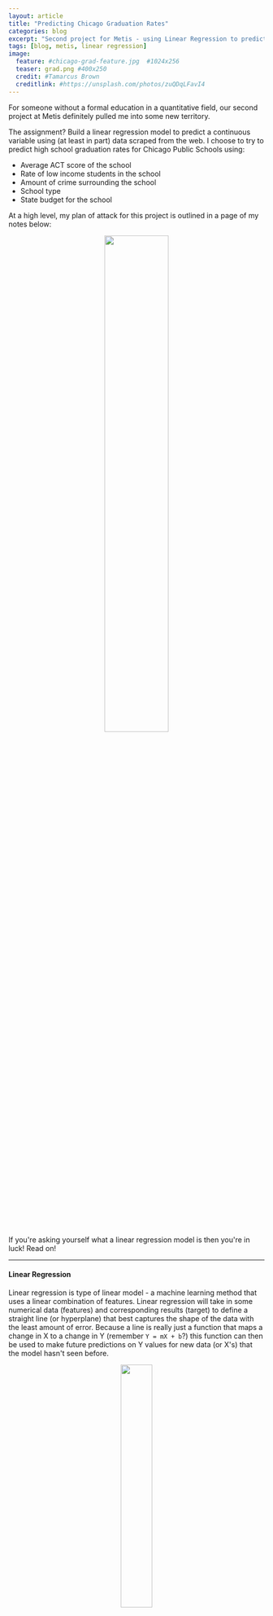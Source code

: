 ```yaml
---
layout: article
title: "Predicting Chicago Graduation Rates"
categories: blog
excerpt: "Second project for Metis - using Linear Regression to predict Chicago high school graduation rates"
tags: [blog, metis, linear regression]
image:
  feature: #chicago-grad-feature.jpg  #1024x256
  teaser: grad.png #400x250
  credit: #Tamarcus Brown
  creditlink: #https://unsplash.com/photos/zuQDqLFavI4
---
```


For someone without a formal education in a quantitative field, our second project at Metis definitely pulled me into some new territory. 

The assignment? Build a linear regression model to predict a continuous variable using (at least in part) data scraped from the web. I choose to try to predict high school graduation rates for Chicago Public Schools using:

- Average ACT score of the school
- Rate of low income students in the school
- Amount of crime surrounding the school
- School type
- State budget for the school

At a high level, my plan of attack for this project is outlined in a page of my notes below:

<center>
	<img src="{{ site.url }}/images/model-selection-sketch.jpg" width="50%">	
</center>


If you're asking yourself what a linear regression model is then you're in luck! Read on!

___

#### Linear Regression

Linear regression is type of linear model - a machine learning method that uses a linear combination of features. Linear regression will take in some numerical data (features) and corresponding results (target) to define a straight line (or hyperplane) that best captures the shape of the data with the least amount of error. Because a line is really just a function that maps a change in X to a change in Y (remember `Y = mX + b`?) this function can then be used to make future predictions on Y values for new data (or X's) that the model hasn't seen before. 

<center>
	<img src="{{ site.url }}/images/line-sketch.jpg" width="35%">
</center>

The job of a regression model is to take the X's and Y's from the training data and to find the slope and intercept that create a line or hyperplane that best fits the data. A great way to think about the 'best fit' is to picture a line where the distance between the line and all the X's is reduced to the lowest possible amount - the least *error* between the prediction and the actual values. 

<center>
	<img src="{{ site.url }}/images/line-sketch-error.jpg" width="50%">
</center>

In calculating the line with the least error, there are generally two ways to approach it:

> 1) **Analytical Solution** - this uses Linear Algebra to find the exact line with the least amount of error between the predicted values and the actual values. 

> 2) **Numerical Approximation** - this is used when the data is too big to fit in memory (which is required for the analytical solution) and an algorithm called [Gradient Decent](https://en.wikipedia.org/wiki/Gradient_descent) is the optimization method most widely used in numerical approximation

I don't have a ton of data to deal with (there's only so many high schools in the city of Chicago!) so I used #1, the **Analytical Solution**. Specifically, I'm using an algorithm called [Ordinary Least Squares](https://en.wikipedia.org/wiki/Ordinary_least_squares) to estimate the slope and intercept terms in my regression model.

Great! Now that we're all experts on linear regression, let's take a look at the data I used!

___

#### What can I use to predict graduation rates?

**School Attributes:** <br>
I was able to find the Average ACT Score, % of Students from Low Income Families and School Type for CPS high schools in the 2016/2017 school year from the same file containing graduation rates (*thanks, [Chicago Data Portal](https://data.cityofchicago.org/Education/Chicago-Public-Schools-School-Profile-Information-/8i6r-et8s)!*). 

**Budget Data:** <br>
I built a web scrapper to pull the CPS budgets for the 2016/2017 school year from an old DNA info article [here](https://www.dnainfo.com/chicago/20160926/norwood-park/cps-enrollment-budgets-2016-2017-map-list). From this data, I derived a feature for 'dollars per student' to normalize the budget across schools of varying size.

**Crime Data:** <br>
Finally, I found a file with every [crime reported in Chicago during the 2017](https://data.cityofchicago.org/Public-Safety/Crimes-2017/d62x-nvdr). 

I was interested in finding a count of crimes occurring on the same block as CPS high schools during 2017 so I first used a python library called *matplotlib* to map all Chicago crimes against all CPS high school locations:

<center>
	<img src="{{ site.url }}/images/chicago-crimes-schools.png" width="80%">
</center>

This is cool, but I want to find a count of crimes occurring on a specific school block. To do this, I used a python library called *geopy* to find the great circle distance in miles from each school's location to the list of crimes and counted the number of occurrences within .125 miles (or, approximately 1 city block). 

After cleaning my outliers, I could then use this new count to size and color my school marks on the first plot below according to the total number of crimes occurring on the same block as the school. The second plot shows the normalized count of *crimes per student* (to account for schools of varying size) though this count has been increased to *crimes per 1000 students* for visualization purposes. 

<figure class="half">
		<img src="{{ site.url }}/images/crimes-per-school.png">
		<img src="{{ site.url }}/images/crimes-per-student.png">
		<figcaption>Crimes per school and crimes per student visualized above.</figcaption>
</figure>

___

#### Now that I have my data, how do I know what is predictive of graduation rates?

Before I did any modeling, the first step was to conduct some exploratory data analysis to understand the correlations between the features (or, data) and my target (in this case, graduation rates). 

For example, I can see that there are some pretty strong correlations between the Average ACT score, crimes per student, and percent of low-income students:

<figure>
	<center>
		<img src="{{ site.url }}/images/correlation-grad-rates.png" width="80%">
		<figcaption>For correlations, you want to see your data fall into a line that is sloped up or down. An upward line shows that as X increases, Y increases (like Average ACT). But a downward line indicates that as X increases, Y decreases (like crime per student)</figcaption>
	</center>
</figure>

___

#### Finally, let's build a model!

I used cross validation and started with a simple linear model using my most predictive feature - the school's Average ACT score - to predict graduation rates. 

To evaluate my model, I want to compare the average error (distance between my prediction line and the actual values) in my training data to my validation data. Because we use the training data to (cough cough) *train* the model - I want to make sure I'm not seeing a low error due to overfitting. To account for this, I compared the average error (Root Mean Square Error, to be specific) from my training data to the error in predictions on my validation data and make sure they're relatively consistent. With small datasets, you can use cross validation to accomplish this - more to come on cross validation in a future post!

Below, you can see that the relationship doesn't look entirely linear (there's a curve to the data) but my model is a straight line.


<figure>
	<center>
		<img src="{{ site.url }}/images/first-model.png" width="70%">
		<figcaption>Univariate Linear Regression Model using average ACT scores to predict graduation rates</figcaption>
	</center>
</figure>

<center>
<b>Root Mean Square Error:</b><br>
Training Set: 9.15<br>
Validation Set: 9.18
</center>

You can see my average error was around 9.2 percentage points in the model above. Next, I tried to add polynomial terms to my model to capture more of the non-linear relationship. Let's take a look below:

<figure>
	<center>
		<img src="{{ site.url }}/images/second-model.png" width="70%">
		<figcaption>Univariate Polynomial Regression Model using average ACT scores to predict graduation rates</figcaption>
	</center>
</figure>

<center>
<b>Root Mean Square Error:</b><br>
Training Set: 7.97<br>
Validation Set: 8.14
</center>

Wow! You can see that this model is a much better fit to this data and can predict graduation rates using only the Average ACT score within 8 percentage points. 

When I added more features into the model, I found that my training error only improved slightly, but my validation errors started shooting up. This is a tell-tale sign that I'm overfitting my model, or that I don't have enough data to add that level of complexity. 

In addition to understanding outliers, avoiding the curse of dimensionality, investigating residual plots and overfitting, there are a lot of assumptions that go into Linear Regression which are not covered above (you can check out my instructor's [blog](https://dziganto.github.io/data%20science/linear%20regression/machine%20learning/python/Linear-Regression-101-Assumptions-and-Evaluation/) for a great write-up on this!) but I'll save that for a future post. 

**You can check out the full project on my [Github](https://github.com/TifMoe/luther-project/blob/master/notebooks/4_ModelSelection.ipynb).**


